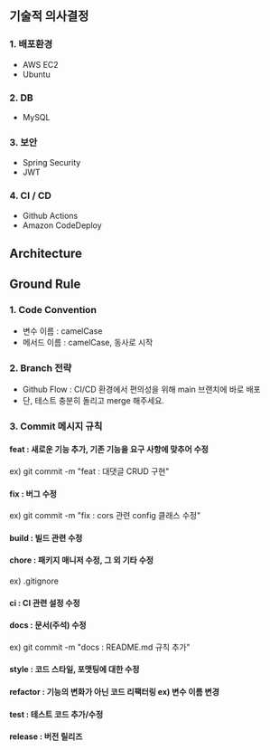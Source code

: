 ## 기술적 의사결정
 
### 1. 배포환경
 
 - AWS EC2
 - Ubuntu

### 2. DB
 
 - MySQL

### 3. 보안

 - Spring Security
 - JWT

### 4. CI / CD

 - Github Actions
 - Amazon CodeDeploy

## Architecture

## Ground Rule

### 1. Code Convention

 - 변수 이름 : camelCase
 - 메서드 이름 : camelCase, 동사로 시작
 
### 2. Branch 전략

 - Github Flow : CI/CD 환경에서 편의성을 위해 main 브랜치에 바로 배포
 - 단, 테스트 충분히 돌리고 merge 해주세요.

### 3. Commit 메시지 규칙
#### feat : 새로운 기능 추가, 기존 기능을 요구 사항에 맞추어 수정
ex) git commit -m "feat : 대댓글 CRUD 구현"
#### fix : 버그 수정
ex) git commit -m "fix : cors 관련 config 클래스 수정"
#### build : 빌드 관련 수정

#### chore : 패키지 매니저 수정, 그 외 기타 수정
ex) .gitignore

#### ci : CI 관련 설정 수정

#### docs : 문서(주석) 수정
ex) git commit -m "docs : README.md 규칙 추가"
#### style : 코드 스타일, 포맷팅에 대한 수정

#### refactor : 기능의 변화가 아닌 코드 리팩터링 ex) 변수 이름 변경

#### test : 테스트 코드 추가/수정

#### release : 버전 릴리즈

